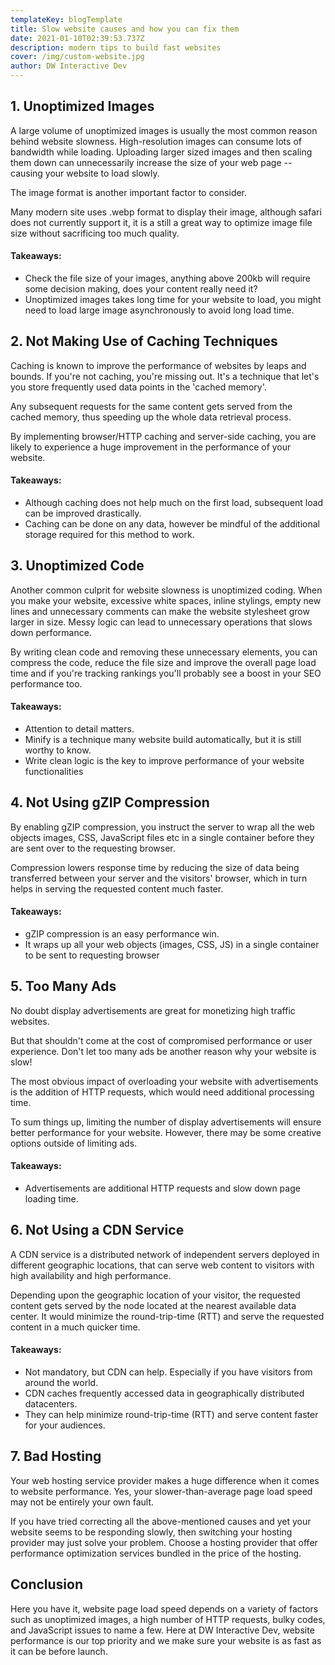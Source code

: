 ```yaml
---
templateKey: blogTemplate
title: Slow website causes and how you can fix them
date: 2021-01-10T02:39:53.737Z
description: modern tips to build fast websites
cover: /img/custom-website.jpg
author: DW Interactive Dev
---
```


## 1. Unoptimized Images

A large volume of unoptimized images is usually the most common reason behind website slowness. High-resolution images can consume lots of bandwidth while loading. Uploading larger sized images and then scaling them down can unnecessarily increase the size of your web page -- causing your website to load slowly.

The image format is another important factor to consider.

Many modern site uses .webp format to display their image, although safari does not currently support it, it is a still a great way to optimize image file size without sacrificing too much quality.

#### Takeaways:

- Check the file size of your images, anything above 200kb will require some decision making, does your content really need it?
- Unoptimized images takes long time for your website to load, you might need to load large image asynchronously to avoid long load time.

## 2. Not Making Use of Caching Techniques

Caching is known to improve the performance of websites by leaps and bounds. If you're not caching, you're missing out. It's a technique that let's you store frequently used data points in the 'cached memory'.

Any subsequent requests for the same content gets served from the cached memory, thus speeding up the whole data retrieval process.

By implementing browser/HTTP caching and server-side caching, you are likely to experience a huge improvement in the performance of your website.

#### Takeaways:

- Although caching does not help much on the first load, subsequent load can be improved drastically.
- Caching can be done on any data, however be mindful of the additional storage required for this method to work.

## 3. Unoptimized Code

Another common culprit for website slowness is unoptimized coding. When you make your website, excessive white spaces, inline stylings, empty new lines and unnecessary comments can make the website stylesheet grow larger in size. Messy logic can lead to unnecessary operations that slows down performance.

By writing clean code and removing these unnecessary elements, you can compress the code, reduce the file size and improve the overall page load time and if you're tracking rankings you'll probably see a boost in your SEO performance too.

#### Takeaways:

- Attention to detail matters.
- Minify is a technique many website build automatically, but it is still worthy to know.
- Write clean logic is the key to improve performance of your website functionalities

## 4. Not Using gZIP Compression

By enabling gZIP compression, you instruct the server to wrap all the web objects images, CSS, JavaScript files etc in a single container before they are sent over to the requesting browser.

Compression lowers response time by reducing the size of data being transferred between your server and the visitors' browser, which in turn helps in serving the requested content much faster.

#### Takeaways:

- gZIP compression is an easy performance win.
- It wraps up all your web objects (images, CSS, JS) in a single container to be sent to requesting browser

## 5. Too Many Ads

No doubt display advertisements are great for monetizing high traffic websites.

But that shouldn't come at the cost of compromised performance or user experience. Don't let too many ads be another reason why your website is slow!

The most obvious impact of overloading your website with advertisements is the addition of HTTP requests, which would need additional processing time.

To sum things up, limiting the number of display advertisements will ensure better performance for your website. However, there may be some creative options outside of limiting ads.

#### Takeaways:

- Advertisements are additional HTTP requests and slow down page loading time.

## 6. Not Using a CDN Service

A CDN service is a distributed network of independent servers deployed in different geographic locations, that can serve web content to visitors with high availability and high performance.

Depending upon the geographic location of your visitor, the requested content gets served by the node located at the nearest available data center. It would minimize the round-trip-time (RTT) and serve the requested content in a much quicker time.

#### Takeaways:

- Not mandatory, but CDN can help. Especially if you have visitors from around the world.
- CDN caches frequently accessed data in geographically distributed datacenters.
- They can help minimize round-trip-time (RTT) and serve content faster for your audiences.

## 7. Bad Hosting

Your web hosting service provider makes a huge difference when it comes to website performance. Yes, your slower-than-average page load speed may not be entirely your own fault.

If you have tried correcting all the above-mentioned causes and yet your website seems to be responding slowly, then switching your hosting provider may just solve your problem. Choose a hosting provider that offer performance optimization services bundled in the price of the hosting.

## Conclusion

Here you have it, website page load speed depends on a variety of factors such as unoptimized images, a high number of HTTP requests, bulky codes, and JavaScript issues to name a few. Here at DW Interactive Dev, website performance is our top priority and we make sure your website is as fast as it can be before launch.
